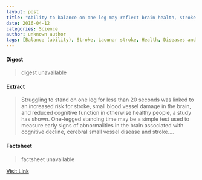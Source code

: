 ```yaml
---
layout: post
title: "Ability to balance on one leg may reflect brain health, stroke risk"
date: 2016-04-12
categories: Science
author: unknown author
tags: [Balance (ability), Stroke, Lacunar stroke, Health, Diseases and disorders, Medical specialties, Clinical medicine, Medicine]
---
```



#### Digest
>digest unavailable

#### Extract
>Struggling to stand on one leg for less than 20 seconds was linked to an increased risk for stroke, small blood vessel damage in the brain, and reduced cognitive function in otherwise healthy people, a study has shown. One-legged standing time may be a simple test used to measure early signs of abnormalities in the brain associated with cognitive decline, cerebral small vessel disease and stroke....

#### Factsheet
>factsheet unavailable

[Visit Link](http://feeds.sciencedaily.com/~r/sciencedaily/~3/890i-W0S70o/141218210013.htm)


